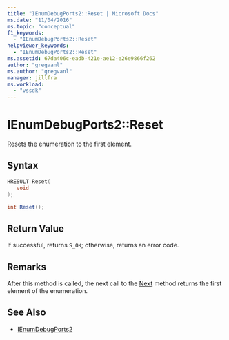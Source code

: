 ```yaml
---
title: "IEnumDebugPorts2::Reset | Microsoft Docs"
ms.date: "11/04/2016"
ms.topic: "conceptual"
f1_keywords:
  - "IEnumDebugPorts2::Reset"
helpviewer_keywords:
  - "IEnumDebugPorts2::Reset"
ms.assetid: 67da406c-eadb-421e-ae12-e26e9866f262
author: "gregvanl"
ms.author: "gregvanl"
manager: jillfra
ms.workload:
  - "vssdk"
---
```

# IEnumDebugPorts2::Reset
Resets the enumeration to the first element.

## Syntax

```cpp
HRESULT Reset(
   void
);
```

```csharp
int Reset();
```

## Return Value
 If successful, returns `S_OK`; otherwise, returns an error code.

## Remarks
 After this method is called, the next call to the [Next](../../../extensibility/debugger/reference/ienumdebugports2-next.md) method returns the first element of the enumeration.

## See Also
- [IEnumDebugPorts2](../../../extensibility/debugger/reference/ienumdebugports2.md)